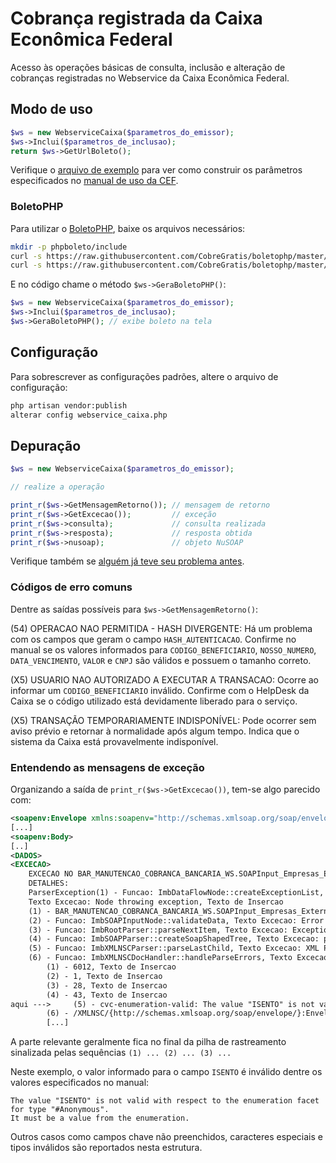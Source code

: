 # Cobrança registrada da Caixa Econômica Federal

Acesso às operações básicas de consulta, inclusão e alteração
de cobranças registradas no Webservice da Caixa Econômica Federal.

## Modo de uso

```php
$ws = new WebserviceCaixa($parametros_do_emissor);
$ws->Inclui($parametros_de_inclusao);
return $ws->GetUrlBoleto();
```

Verifique o [arquivo de exemplo](Exemplo.php) para ver como construir
os parâmetros especificados no [manual de uso da CEF](http://www.caixa.gov.br/Downloads/cobranca-caixa/Manual_Leiaute_Webservice.pdf).

### BoletoPHP

Para utilizar o [BoletoPHP](https://github.com/CobreGratis/boletophp), baixe
os arquivos necessários:

```sh
mkdir -p phpboleto/include
curl -s https://raw.githubusercontent.com/CobreGratis/boletophp/master/boleto_cef.php -o phpboleto/boleto_cef.php
curl -s https://raw.githubusercontent.com/CobreGratis/boletophp/master/include/funcoes_cef.php -o phpboleto/include/funcoes_cef.php
```

E no código chame o método `$ws->GeraBoletoPHP()`:

```php
$ws = new WebserviceCaixa($parametros_do_emissor);
$ws->Inclui($parametros_de_inclusao);
$ws->GeraBoletoPHP(); // exibe boleto na tela
```

## Configuração

Para sobrescrever as configurações padrões, altere o arquivo de configuração:

```sh
php artisan vendor:publish
alterar config webservice_caixa.php
```

## Depuração

```php
$ws = new WebserviceCaixa($parametros_do_emissor);

// realize a operação

print_r($ws->GetMensagemRetorno()); // mensagem de retorno
print_r($ws->GetExcecao());         // exceção
print_r($ws->consulta);             // consulta realizada
print_r($ws->resposta);             // resposta obtida
print_r($ws->nusoap);               // objeto NuSOAP
```

Verifique também se [alguém já teve seu problema antes](https://github.com/vmassuchetto/WebserviceCaixa/issues?q=is%3Aissue+is%3Aclosed).

### Códigos de erro comuns

Dentre as saídas possíveis para `$ws->GetMensagemRetorno()`:

(54) OPERACAO NAO PERMITIDA - HASH DIVERGENTE: Há um problema com os
campos que geram o campo `HASH_AUTENTICACAO`. Confirme no manual se os
valores informados para `CODIGO_BENEFICIARIO`, `NOSSO_NUMERO`,
`DATA_VENCIMENTO`, `VALOR` e `CNPJ` são válidos e possuem o tamanho correto.

(X5) USUARIO NAO AUTORIZADO A EXECUTAR A TRANSACAO: Ocorre ao informar
um `CODIGO_BENEFICIARIO` inválido. Confirme com o HelpDesk da Caixa se o
código utilizado está devidamente liberado para o serviço.

(X5) TRANSAÇÃO TEMPORARIAMENTE INDISPONÍVEL: Pode ocorrer sem aviso
prévio e retornar à normalidade após algum tempo. Indica que o sistema da
Caixa está provavelmente indisponível.

### Entendendo as mensagens de exceção

Organizando a saída de `print_r($ws->GetExcecao())`, tem-se algo parecido com:

```xml
<soapenv:Envelope xmlns:soapenv="http://schemas.xmlsoap.org/soap/envelope/">
[...]
<soapenv:Body>
[..]
<DADOS>
<EXCECAO>
    EXCECAO NO BAR_MANUTENCAO_COBRANCA_BANCARIA_WS.SOAPInput_Empresas_Externas.
    DETALHES:
    ParserException(1) - Funcao: ImbDataFlowNode::createExceptionList,
    Texto Excecao: Node throwing exception, Texto de Insercao
    (1) - BAR_MANUTENCAO_COBRANCA_BANCARIA_WS.SOAPInput_Empresas_Externas.ParserException
    (2) - Funcao: ImbSOAPInputNode::validateData, Texto Excecao: Error occurred in ImbSOAPInputHelper::validateSOAPInput(), Texto de Insercao(1) - BAR_MANUTENCAO_COBRANCA_BANCARIA_WS.SOAPInput_Empresas_Externas.ParserException
    (3) - Funcao: ImbRootParser::parseNextItem, Texto Excecao: Exception whilst parsing.ParserException
    (4) - Funcao: ImbSOAPParser::createSoapShapedTree, Texto Excecao: problem creating SOAP tree from bitstream.ParserException
    (5) - Funcao: ImbXMLNSCParser::parseLastChild, Texto Excecao: XML Parsing Errors have occurred.ParserException
    (6) - Funcao: ImbXMLNSCDocHandler::handleParseErrors, Texto Excecao: A schema validation error has occurred while parsing the XML document, Texto de Insercao
        (1) - 6012, Texto de Insercao
        (2) - 1, Texto de Insercao
        (3) - 28, Texto de Insercao
        (4) - 43, Texto de Insercao
aqui --->     (5) - cvc-enumeration-valid: The value "ISENTO" is not valid with respect to the enumeration facet for type "#Anonymous". It must be a value from the enumeration., Texto de Insercao
        (6) - /XMLNSC/{http://schemas.xmlsoap.org/soap/envelope/}:Envelope/{http://schemas.xmlsoap.org/soap/envelope/}:Body/{http://caixa.gov.br/sibar/manutencao_cobranca_bancaria/boleto/externo}:SERVICO_ENTRADA/DADOS/INCLUI_BOLETO/TITULO/JUROS_MORA/TIPO.
        [...]
```

A parte relevante geralmente fica no final da pilha de rastreamento sinalizada
pelas sequências `(1) ... (2) ... (3) ...`

Neste exemplo, o valor informado para o campo `ISENTO` é inválido dentre
os valores especificados no manual:

    The value "ISENTO" is not valid with respect to the enumeration facet for type "#Anonymous".
    It must be a value from the enumeration.

Outros casos como campos chave não preenchidos, caracteres especiais e
tipos inválidos são reportados nesta estrutura.
